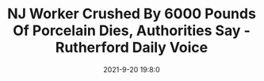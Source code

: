 ---
"title": "NJ Worker Crushed By 6000 Pounds Of Porcelain Dies, Authorities Say - Rutherford Daily Voice"
"date": "2021-9-20 19:8:0"
"feed_name": "GOOGLENEWSCONSTRUCTION"
"feed_website": "https://news.google.com/search?q=construction%2Bincident&hl=en-US&gl=US&ceid=US:en"
"feed_rss": "https://news.google.com/rss/search?q=construction%2Bincident&hl=en-US&gl=US&ceid=US:en"
"link": "https://dailyvoice.com/new-jersey/essex/police-fire/nj-worker-crushed-by-6000-pounds-of-porcelain-dies-authorities-say/816613/"
"file": "_posts/2021-1-1-1dd2efe8eafabfbd8cb8c43a8a24080fce9bfad6.md"
"accident": "1"
"drilling": "1"
"dead": "1"
"injured": "0"
"where": "unknown site"
"place": ""
---
